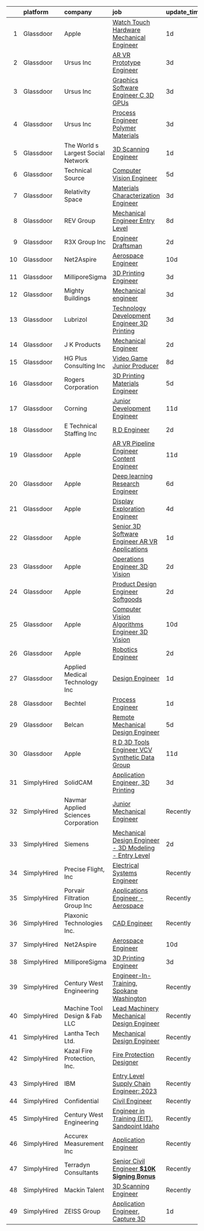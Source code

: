 

|    | platform    | company                             | job                                                                                                                                                                                                                                                                                                                                                                                                                                                                                                                                                                                                                                                                                                                                                                                                                                                                                                                                                                                                                                                                                                                                                                                                                                                                                                                                                                                                                  | update_time   | location                  |
|---:|:------------|:------------------------------------|:---------------------------------------------------------------------------------------------------------------------------------------------------------------------------------------------------------------------------------------------------------------------------------------------------------------------------------------------------------------------------------------------------------------------------------------------------------------------------------------------------------------------------------------------------------------------------------------------------------------------------------------------------------------------------------------------------------------------------------------------------------------------------------------------------------------------------------------------------------------------------------------------------------------------------------------------------------------------------------------------------------------------------------------------------------------------------------------------------------------------------------------------------------------------------------------------------------------------------------------------------------------------------------------------------------------------------------------------------------------------------------------------------------------------|:--------------|:--------------------------|
|  1 | Glassdoor   | Apple                               | [Watch Touch Hardware  Mechanical Engineer](https://www.glassdoor.com/partner/jobListing.htm?pos=111&ao=1110586&s=58&guid=0000018277196ee192739b4682760ce4&src=GD_JOB_AD&t=SR&vt=w&cs=1_30e68378&cb=1659855532159&jobListingId=1008054989466&cpc=8795CF9063CD573D&jrtk=3-0-1g9rhiroekhq8801-1g9rhirotih5g800-fe236be42e29f135--6NYlbfkN0BvKrLyj5gPmtZO9T8euul8TCxuuKNOtzRJOomxnwSEodTz2Bc-sPZlO_uSwsktAej3nr9LNxo7y_z5sufTwpEue41fGJBMiHOOj80O1oxg0hRu4NPWot8l0Yh1iJo-llvozqhpV51kbQa4RrqTNDDMIZZKWpuO1kw1HgYlTDmBCq9x3Wydr4iMNS6dU4Y3ez_s-FVokjB_L38uTplitjDCOefxYEGQKU876edt_vUhfBMOV8Qu-ab1Cdb7YojblYj0oK3SbE2uqC93uZFHzj8hNPi9GHiFFSRwTCeqhEOLpnuAnPWJFh7_426fuXz-WM3YlDCkXhseqDTXeFyYV2BWGMaFh26vToziGF-e44lf9yVTrtPQ8F0lNMSZfcQNkPxnz69IcdflO25L7Z8wqVW_9AULtn9ygnRHnE2dl03FFwYqZQHSX0ivqATsNcHqYXriW68fLpj_G309wZblRf2Kuz4lGBXsm_XC0jEIVQW7IG_MMe08QTmmL7gmMa3Q0jdGrlThwYtg9muNx-E2kfSP-OE6oeyFs7kK0VAok_7TiLg3rx0fGrS0wvD-2BrfwIDGIt8hWfPAdq7fMbJwPuUM55W26QIgkcxIC073lEtpRIl4N2VmDUD2C9-xSaVlwwL8YBEN_UVLFQAx_YLLekKViUWiB887pbt_i1PYSMP0lzJdX2ycI19Qn5QTkhhNRhqX_bgrEmSb0iMDEfkk4uu2tHuQVDmIenjh-geD7utP89ZI8Ry864_PCJHGYIAfSM-0UaYJR6H2ibByJqQWFjNwDFpOWiV9s9pH_hPDWk9sKU-J9k202VuWZYeoutW4nZqdTzZ98A4uDfJRTFGnarD7yrgmm9AsrVUqfUnQpaj9fIgz6nN9BZDVa6rue_YGJk579UxUi9IYkMIZi3hRgBa71-Xd1yQXVjbXmdchnkNAhG_TwGniF9tUcXDOmqPSNNJWzigvwLVonlRnAIVCZpz-br_pCmQfztc%3D)                                        | 1d            | Cupertino, CA             |
|  2 | Glassdoor   | Ursus  Inc                          | [AR VR Prototype Engineer](https://www.glassdoor.com/partner/jobListing.htm?pos=114&ao=1110586&s=58&guid=0000018277196ee192739b4682760ce4&src=GD_JOB_AD&t=SR&vt=w&ea=1&cs=1_e54703e0&cb=1659855532159&jobListingId=1008050504524&cpc=E773D000C9BC26FA&jrtk=3-0-1g9rhiroekhq8801-1g9rhirotih5g800-676b17f24b5cec8e--6NYlbfkN0CT8vBT9H5mqECx2dfLV_FONLPDKpIRssxVwtj05Tmm4rA5I0VNOPdM1oYsK66ov5oeU1vn-T2BI8ztXGS97o12IFvk4488l3DTvol4EnNmos7vPDsIF4M1XmYlU4dn1Nsnus1ZaIBo6ETGQa2zZqKAHTHfC4ASFGZ6UE8aWyeWDYi9rIQsDJkXDhBQ-EROLr0fb8Urot8Am6Pv3mP8JgpyUvE3FPwrS_yS70cetbrOOtJ_SPeHiBBZAC_GZSOloUIMePftOWvROVJQXz0-77NLsiIUkuVazbWfKq_WSzvmb71JMa4BAmU7-cnh56FvbtV4UIhOasHTjqG9dSax_sx0Bw_Vocd7v_JZmwl6WsWMCBeDFc0FyN4i7Ze4f4LQ_f81JEWkW-28kac72DlvIvmoBu4byGGJlbrszBeaNj-YXpn3Zyv9RJ6ngkqOgcA4-eBt7lGvuPd8ry2k2Hywts2vf4KxOh9BqC11qKPCgAMFrYiP2ZNoy7wa9CeRftRXAfRX4wb0gJqWdtGnCOCgEQg7o8aNkQUNNnS6gDw2QtzzeqLHxOzwWpGDdal5uO-ykFfgVcz-noaALivURwvIGtjDTR-ViEPqT5EAF8jia0Mshwj2DjG24-Ox-lliJxuAjsl7irkeoZmKyFyIaWepZgh2IiwEAD7-HJyfJ1QTKBmNJk4pJ7bLdaQPgLRJP-ruYoacMcAASAnanxFoSpseddWGK0CPDOOe1c05vPeXJ2LpwkHY1sx1T395cz97PpVWEO-DGjYvtIiY0VA0U8XcQBOuQ7zK19s2BoV7po7DAS2iFyZ4jdaddjlYMnEdxd9Ku8yc9gGcbSGRC08GIEuNLQAvde7X2M-jvFIRjydevX1z-daEJoayGie8mMmBAJ_394W7QCqlRV1mydI-BCZscha8narkEyA3KPdD7HYFDTX9y6I0d-GIPX_ODez2o6NZbBvE2s3hoizgyq4bKVOEZTLF4JdtksFnIinn_vQVEjZyNuCFYXAXkxxIDRX24lmZRsM%3D)                    | 3d            | Burlingame, CA            |
|  3 | Glassdoor   | Ursus  Inc                          | [Graphics Software Engineer   C     3D  GPUs](https://www.glassdoor.com/partner/jobListing.htm?pos=117&ao=1110586&s=58&guid=0000018277196ee192739b4682760ce4&src=GD_JOB_AD&t=SR&vt=w&ea=1&cs=1_b3227608&cb=1659855532160&jobListingId=1008050504523&cpc=FB7E4A1762AE5BEC&jrtk=3-0-1g9rhiroekhq8801-1g9rhirotih5g800-488ba15c60098db0--6NYlbfkN0CT8vBT9H5mqECx2dfLV_FONLPDKpIRssxVwtj05Tmm4rA5I0VNOPdM1oYsK66ov5oeU1vn-T2BI5OAKh8JRKFzz5qvhDXBk1Fd224Snl-7xmF9jigCrpQgu2BwJ0PkpR8F8YAQGm0Rn96PN2pKY_0dv6dVbqAar2kHk90iKMuD6ieW7FjjCp8CXiQ6xcV_aYwqHxahisbQ_9Wa-dGkN7M8ai9pWuIyJJ1R9qXfivkZ1VYj-9TpRz7xCVMvbIG1E06zg-KL1ql0qMN8nsrRVqS6PttteKKVKWB_Kbav4jGRTM2WvAgw-gbqPycPF0slLFowMQvJ-_GW0lZURrsKCJtGurlPJTj9AqTA8dHVQEWWiR-hcoHmlaAmgNBgjX72Os0SeMlPMjrISAx2lKw-WglwtIUBYKTSrXsaxZ2nwFhmFYNuopaGEX5sNp7VQ2-xqYH15T8Eu8_wya8j9U06GBpeRBd149eB9BV0h6K3WlfHqqRLkeZDafPplYJEAuIZkMPXrViN0fdBm8w-Pz26tfSmP9kUVOkUMYM6RD9Ynpln7m2XyG2i9BFuM_m8HsZkCPhn5Ix3kStfHj03hN8jMer0B6YlYXLIC7lkt-DhKEXYrEJuuL34j3RX6ZnHNVTptaB-cUhgYR1c8GRlb1Vo_osxOzIXA5wdoRXdofRXI2QBfajW_rZ7Pu5yqjk50Ww8eokAOSen7Rh6VJ6i-_HGs05giI8TlL9HKVLHmJ9JF95UwUCXUoiNjlqlfICz18X3Bvt1xB4VAoPf81fTS1y8MdeAcUsG141CsAeT3XP3OYvHhwiEEAmmdybQPXTo6ZVkmeyOglw1-v1IEt1IzQhksQwjN4hkOuPFLt9dauqHpeSoeT-9G8ojzvrY7WOY0DKOquu-qfbG0hOg7P40IMbJeU5zbw8CeiRu1P5yacb_JoctPqAGoXIYvW-ruD3QAo4NMudfJ4-Yumoiv1BhBqmMHDALphf0FGIVBZ5eoTCCLDgxLUk14_iWaZ5kFP_9CVo2R8k%3D) | 3d            | Sunnyvale, CA             |
|  4 | Glassdoor   | Ursus  Inc                          | [Process Engineer   Polymer Materials](https://www.glassdoor.com/partner/jobListing.htm?pos=118&ao=1110586&s=58&guid=0000018277196ee192739b4682760ce4&src=GD_JOB_AD&t=SR&vt=w&ea=1&cs=1_7d1d8759&cb=1659855532160&jobListingId=1008050504527&cpc=32EE424DE2B657EB&jrtk=3-0-1g9rhiroekhq8801-1g9rhirotih5g800-33c3d90a2e492bec--6NYlbfkN0CT8vBT9H5mqECx2dfLV_FONLPDKpIRssxVwtj05Tmm4rA5I0VNOPdM1oYsK66ov5oeU1vn-T2BI0yTyt2OGIg0Mqw3poBbUxlBBRuJ3mhUNDtQ-2-pWbf-uL6PL-dSgFCGrXgkiCeGMIQqEt6p7XyfBqq78-49kqha230aBHMp3oWANyMa-bvd3dQUopQDfzfDhgvsno6p-uTTOBHdfasC1u3ZghIc8S7me9__MhM_krp5Rb9yG-lXDyMi14G0ly--ienY53-yWIl4UuuSnejihJ9DjfgnyMjsJ8GIu_BtQt6zKsZLH65rRVkcrAsLrmz0ImruzgHB3B3PKVf4woCdddrCCYkf3NwwI7kdoYzARB6E1xttkAaNbyj24Xw9uUgYqKfqsDo9dt4CrGVn89HVFBvYXFo2Lt6xMgFD-uxfIcUQypVbSNL7jDt2YREVUZjnHaP-ZH23SpdsbPMWoz9FkEvRH2FJRkAudu6I4vRit4LFxoP4KQAojULb7koGJfCB3G5jXafIgDUhJUVu8RSDyMbqMTeF69Wqpj9MZPuea4XDnXVdMur8bPrtLtxwC_m2VWVH0H19T9fYXF9IWvgCChqvzRcxU8GdXAodtyaWWPVb4kdP8f90F7pJ4FrOl5dLYoEk_2tYynqVLccMJpo_3bcCaxMr6rhFbbLlOwtWsGSUxW8V5U3SQVr6YeQBEbjeZU-VUBtVU-hujo9yBeZCXuv_WfAYEOyWOKqYBCqNsmKnDlLc3aS2kpvkB7GPNMygCOm_c9NxvLwPnD2E2XIFfTc6H3jQHu6yrTgvRLfLjOkSNm1H7PDmCXLcelts9LN6CnZU-8I67YTNpPEh2HrkSph1a35iMBw_0L7f75z57U5QbCbimKiRoDywTfUUIj3jPdG1JrhVCQg2T-WYix9Bn9fsbjImgZ1HWCRjKFSMOZMvaRxmKH-6KN-wtEMfI958h6oBzQVsiwOndw1yWQmkGon7bWkfDAUeX1bKYuKGUc_aGoCLIIfs6dhFThxiogo%3D)        | 3d            | Redmond, WA               |
|  5 | Glassdoor   | The World s Largest Social Network  | [3D Scanning Engineer](https://www.glassdoor.com/partner/jobListing.htm?pos=102&ao=1110586&s=58&guid=0000018277196ee192739b4682760ce4&src=GD_JOB_AD&t=SR&vt=w&ea=1&cs=1_dae16231&cb=1659855532157&jobListingId=1008055314699&cpc=18C9CE28155C17C5&jrtk=3-0-1g9rhiroekhq8801-1g9rhirotih5g800-274164b9a188da67--6NYlbfkN0DSgjPPcnEdvoK3uuxfISLALE6pB1FR7YSHOr_tSg5_QCn410VK5Ds4bQGcKtrI549GLb0fUoVLGnl-Q-jRQp8yD0CH2wd3aCZVqIlFm7EM0vY8KQockahzdnELzk81IuQH-R_JZu3O1w3Gw683yFWm289jQaEZNWiB1TAMCEvhu0nQbhLS6vE56bULaqy9G8wxzLBcWv8be33lah3XukxPtbTwGuf0hYe--w63eBhf4EUk-qwunWiQC3vkGHik9NOmraE5a7996xVC9c0j3o1LOh8ZZulVak0hiVSUsAhkPb9Npif0bc9PVENW1PJ80zDXejPEbArpzDrj90cdnEcCBzHEvSZXcTObrraTPMJGKpiY9fCebpPDozyzoRxmKVKb0VvXuyuWym8yMANvEzIohMWEKUt7_bL0LFaZ4Uw98blWmQTnaN5SDAe5fNORqOn1qUqUOPMgzw20Zdui9739RoYpYpG1sLwQkGQwqWU2oBvkr-QzsncCAxG8uzHYAqhe3IoFG0w6_fQHfacZAAYeykM0i0QHiKY6W4WMpMGAAkrK4AsN8hzziGgHW_S7FERl3nT9ct45wx6tOVVDhYqXJtRVpItkf60%3D)                                                                                                                                                                                                                                                                                                                                                                                                                                                        | 1d            | Redmond, WA               |
|  6 | Glassdoor   | Technical Source                    | [Computer Vision Engineer](https://www.glassdoor.com/partner/jobListing.htm?pos=119&ao=1110586&s=58&guid=0000018277196ee192739b4682760ce4&src=GD_JOB_AD&t=SR&vt=w&ea=1&cs=1_9d91decc&cb=1659855532160&jobListingId=1008044497886&cpc=9908D8D4413DBB8A&jrtk=3-0-1g9rhiroekhq8801-1g9rhirotih5g800-e4c412cd2473574a--6NYlbfkN0BVHAVbyk02xtdsekdlTrE-4sTi7dv4b3jkPrZBtDRpMmX6F-ebl-7PLX6xGoiR0jipY4eOqt0TlKsO4tAMz49j2NxvMnWRqZlfROsQTXGaYpK52TndragyqtpTGxUKqjEfYq06pVrYWvufD3QCobAdx3j6vu7Cm2jU5tUzichmXoXfPD7h3YukZo5_I45YR27XoKp1s4R1cniPbMxlxaLTgPOY96cdUK9cTcX-3dZqZhecHzBwdNtiyWtHsZt6gGjvMCc9LpPg65Y_Vnd21VfmKbQCmSb5UpGYw4Ch5NtN5lAye0PcHfMmw4efm2D2Cv7eJYl4w8MZs43eLxF5zXv4tnjCyPMYnf9-T3rzp2DCwkXV84kIQPoaVWl8gpMvk7HDO28VJP_zJrlaBM7qyTfXnmUOShy0a1FbmZVEuU9Cbws2VqwF1EvA9cle_iLyvuv56HHkut7L1-bzMoJ7Iym1NXx0130GB1Js2lxcW5l4nV8BuqFT1HBZgKLm-gt7OYLmn-UemgwvRg%3D%3D)                                                                                                                                                                                                                                                                                                                                                                                                                                                                                                                                      | 5d            | Remote                    |
|  7 | Glassdoor   | Relativity Space                    | [Materials Characterization Engineer](https://www.glassdoor.com/partner/jobListing.htm?pos=129&ao=1136043&s=58&guid=0000018277196ee192739b4682760ce4&src=GD_JOB_AD&t=SR&vt=w&cs=1_3852836f&cb=1659855532161&jobListingId=1008051061055&jrtk=3-0-1g9rhiroekhq8801-1g9rhirotih5g800-b7704ecf5ea06a1e-)                                                                                                                                                                                                                                                                                                                                                                                                                                                                                                                                                                                                                                                                                                                                                                                                                                                                                                                                                                                                                                                                                                                 | 3d            | Long Beach, CA            |
|  8 | Glassdoor   | REV Group                           | [Mechanical Engineer   Entry Level](https://www.glassdoor.com/partner/jobListing.htm?pos=130&ao=1136043&s=58&guid=0000018277196ee192739b4682760ce4&src=GD_JOB_AD&t=SR&vt=w&cs=1_6c1c929b&cb=1659855532161&jobListingId=1008038777160&jrtk=3-0-1g9rhiroekhq8801-1g9rhirotih5g800-9ace662a792104e0-)                                                                                                                                                                                                                                                                                                                                                                                                                                                                                                                                                                                                                                                                                                                                                                                                                                                                                                                                                                                                                                                                                                                   | 8d            | Snyder, NE                |
|  9 | Glassdoor   | R3X Group  Inc                      | [Engineer Draftsman](https://www.glassdoor.com/partner/jobListing.htm?pos=101&ao=1110586&s=58&guid=0000018277196ee192739b4682760ce4&src=GD_JOB_AD&t=SR&vt=w&ea=1&cs=1_a1b7bd87&cb=1659855532157&jobListingId=1008053050141&cpc=D01F56F24F237C35&jrtk=3-0-1g9rhiroekhq8801-1g9rhirotih5g800-887822858fdec450--6NYlbfkN0D788tVLZnHYB2JKTLmCXo4PydfvtZKcdbYx6lxKaz3IiSI8Kq6TbbU6AwmxZijWAHcqd5jgc7Nasnq53aPCJCijRGD60oA0rdh76DD65LA8cVcQvANV7PjmDKmiwMjnKLNd6t-YkArDTut78YdW56oWgQhuK8nOgTNXPI2S9-taKEg89HnM_8RN61uwJdo5qqlYV1DPgkNcKemajJF-3MuIwR2qXy1iVeKcWg9dgG-CsW8_Q0OTkGcYUscNaAlzSDy4qGDdAzZvQ6XiXuFExbpCXd9ynTUCDN6MmSOPTGjnhs4rD4Q3CyIU9tJygFsKMMf1N27QI-deTiLIZNW0ar0TvKQTZYvgofXZiopDX9vnU-g4iXeG5nOm7ycUvfCeCS4qgfbZnXXz397Otr_DlDSDCnthRHPUESHIf5hJ8g5phMZVcJ2rIgnLw6JukhyYDmKlZ_fDWVwcbel9yE3g1Dv4dUbne9aKBo2A8qfgtBdaq4FMMmv_LGJLS_jSmRv8Ak%3D)                                                                                                                                                                                                                                                                                                                                                                                                                                                                                                                                                          | 2d            | Remote                    |
| 10 | Glassdoor   | Net2Aspire                          | [Aerospace Engineer](https://www.glassdoor.com/partner/jobListing.htm?pos=125&ao=1136043&s=58&guid=0000018277196ee192739b4682760ce4&src=GD_JOB_AD&t=SR&vt=w&ea=1&cs=1_ca9c54c6&cb=1659855532161&jobListingId=1008033376095&jrtk=3-0-1g9rhiroekhq8801-1g9rhirotih5g800-4531da6d66eda32c-)                                                                                                                                                                                                                                                                                                                                                                                                                                                                                                                                                                                                                                                                                                                                                                                                                                                                                                                                                                                                                                                                                                                             | 10d           | Remote                    |
| 11 | Glassdoor   | MilliporeSigma                      | [3D Printing Engineer](https://www.glassdoor.com/partner/jobListing.htm?pos=120&ao=1136043&s=58&guid=0000018277196ee192739b4682760ce4&src=GD_JOB_AD&t=SR&vt=w&ea=1&cs=1_f2a1ac10&cb=1659855532160&jobListingId=1008050334886&jrtk=3-0-1g9rhiroekhq8801-1g9rhirotih5g800-b48167f80fa17710-)                                                                                                                                                                                                                                                                                                                                                                                                                                                                                                                                                                                                                                                                                                                                                                                                                                                                                                                                                                                                                                                                                                                           | 3d            | Bedford, MA               |
| 12 | Glassdoor   | Mighty Buildings                    | [Mechanical engineer](https://www.glassdoor.com/partner/jobListing.htm?pos=126&ao=1136043&s=58&guid=0000018277196ee192739b4682760ce4&src=GD_JOB_AD&t=SR&vt=w&cs=1_994bc58f&cb=1659855532161&jobListingId=1008050652056&jrtk=3-0-1g9rhiroekhq8801-1g9rhirotih5g800-33915f2c6488d436-)                                                                                                                                                                                                                                                                                                                                                                                                                                                                                                                                                                                                                                                                                                                                                                                                                                                                                                                                                                                                                                                                                                                                 | 3d            | Remote                    |
| 13 | Glassdoor   | Lubrizol                            | [Technology Development Engineer  3D Printing](https://www.glassdoor.com/partner/jobListing.htm?pos=123&ao=1136043&s=58&guid=0000018277196ee192739b4682760ce4&src=GD_JOB_AD&t=SR&vt=w&cs=1_16a576c1&cb=1659855532160&jobListingId=1008050065129&jrtk=3-0-1g9rhiroekhq8801-1g9rhirotih5g800-262ee76919691474-)                                                                                                                                                                                                                                                                                                                                                                                                                                                                                                                                                                                                                                                                                                                                                                                                                                                                                                                                                                                                                                                                                                        | 3d            | Brecksville, OH           |
| 14 | Glassdoor   | J K Products                        | [Mechanical Engineer](https://www.glassdoor.com/partner/jobListing.htm?pos=127&ao=1136043&s=58&guid=0000018277196ee192739b4682760ce4&src=GD_JOB_AD&t=SR&vt=w&cs=1_284e82d7&cb=1659855532161&jobListingId=1008054512943&jrtk=3-0-1g9rhiroekhq8801-1g9rhirotih5g800-022fcb5fc4f04230-)                                                                                                                                                                                                                                                                                                                                                                                                                                                                                                                                                                                                                                                                                                                                                                                                                                                                                                                                                                                                                                                                                                                                 | 2d            | Torrance, CA              |
| 15 | Glassdoor   | HG Plus Consulting Inc              | [Video Game Junior Producer](https://www.glassdoor.com/partner/jobListing.htm?pos=103&ao=1110586&s=58&guid=0000018277196ee192739b4682760ce4&src=GD_JOB_AD&t=SR&vt=w&ea=1&cs=1_ef7d1c8a&cb=1659855532158&jobListingId=1008038356331&cpc=44CD5376B8534B8F&jrtk=3-0-1g9rhiroekhq8801-1g9rhirotih5g800-4bb494ac711178b0--6NYlbfkN0BHIfC1zsKGIu0R3teaIu8liT7fbRNLaQeDQfcPJweUK9FtGyWMTNeDEzbNNT2163zZELT0Z8Vo531KN2eBQ2PCh4S24GRZZRgOs4oioDvB62DkjmEu0iG0PXAtT-B2tpQQY9pMWSYPLQHpftw463XRI5tz8kp1KrNCmNjyvr1EX2IgYStNB96IB2lOJmwlzJrPnNCP_xjtwJY3fCHgmAurJXivyz4zX_zcgNC3TS9jXbVU13tYnCK1A89VFUR74n6Q9pxthZKW8hXy3pLyEpzcTwb8QFfM7iSfU98ezVed_RuqJdof0G4LD0k7HfYcsaZWGn5nJK3q8CBFx3Hmq9jRoJ4W40U-Jt-Euk1ovIPcpXQkKw7Lh-KVAWlTejUKr3rGFq8JnOw7kNRf_y3W-xpysj767yLG4sOsjoHmZFg1JdqXta63hKbbyCDBE7Lad6_qazhRT4lBmFu-_HybR2rEHfPQYV2OeYppzIfpB8_Fjvxasi2ZF0onDyu4AvS1V5SZ1HmDXLLhAQ%3D%3D)                                                                                                                                                                                                                                                                                                                                                                                                                                                                                                                                    | 8d            | Remote                    |
| 16 | Glassdoor   | Rogers Corporation                  | [3D Printing Materials Engineer](https://www.glassdoor.com/partner/jobListing.htm?pos=128&ao=1136043&s=58&guid=0000018277196ee192739b4682760ce4&src=GD_JOB_AD&t=SR&vt=w&cs=1_72533f3f&cb=1659855532161&jobListingId=1008044314834&jrtk=3-0-1g9rhiroekhq8801-1g9rhirotih5g800-7d7ba2d07b46331d-)                                                                                                                                                                                                                                                                                                                                                                                                                                                                                                                                                                                                                                                                                                                                                                                                                                                                                                                                                                                                                                                                                                                      | 5d            | Chandler, AZ              |
| 17 | Glassdoor   | Corning                             | [Junior Development Engineer](https://www.glassdoor.com/partner/jobListing.htm?pos=124&ao=1136043&s=58&guid=0000018277196ee192739b4682760ce4&src=GD_JOB_AD&t=SR&vt=w&cs=1_49631f99&cb=1659855532160&jobListingId=1008030944844&jrtk=3-0-1g9rhiroekhq8801-1g9rhirotih5g800-41ddd506056f1e36-)                                                                                                                                                                                                                                                                                                                                                                                                                                                                                                                                                                                                                                                                                                                                                                                                                                                                                                                                                                                                                                                                                                                         | 11d           | Hickory, NC               |
| 18 | Glassdoor   | E Technical Staffing Inc            | [R D Engineer](https://www.glassdoor.com/partner/jobListing.htm?pos=115&ao=1110586&s=58&guid=0000018277196ee192739b4682760ce4&src=GD_JOB_AD&t=SR&vt=w&ea=1&cs=1_14d70174&cb=1659855532159&jobListingId=1008053214500&cpc=155EB9D5185558AF&jrtk=3-0-1g9rhiroekhq8801-1g9rhirotih5g800-9a3f3262c8e7e04e--6NYlbfkN0BzewWZAvHrP33pFa8rqSYdBADwU_6W433UX-ZzU7DkomS7OpghFS-EYy12EFEyES6O-yOus-Xjj3kNCwIVYGHCxYsOOv1mnXoocj02qyjCNtZQXZIKoqzByoA_DjN3EsW8KYYAlIi0EtKzpVDHTtEJ84KsIENhF-p-wnbSa_A7TgewzXogltsvLfM9D2Um_IR822cW_JFXlpAhtOO1tfBAOcklLYA_dDAkEATmHqpoSik4J8KM65QtlhNSofk0eUmXdOWMryAcI6Qg5-mNgRmbjz93olatCEJCxO5Tb95QSls0WwcbGZXO_yvL5JhFgQQlwf6i8Tq9NmaZ_e6rSsEuODtbhg1vQUbIJlnhS1HGZpstV22uC-4eeIN6ptxHz5wzw4to94_uBll7hN9PYwqe6cv7t682Ek7Mh0zoyPu2rMN83Wghdll6p3Hux5evTp5mA0B-M92p_s6lJCAQv3vwNbsFTe8Pa3HvjA1AQPRg--4mcvY0AhOq0uQEF9Em-HBb4Rh77ZaqDg%3D%3D)                                                                                                                                                                                                                                                                                                                                                                                                                                                                                                                                                  | 2d            | Saint Paul, MN            |
| 19 | Glassdoor   | Apple                               | [AR VR Pipeline Engineer   Content Engineer](https://www.glassdoor.com/partner/jobListing.htm?pos=113&ao=1110586&s=58&guid=0000018277196ee192739b4682760ce4&src=GD_JOB_AD&t=SR&vt=w&cs=1_3650c78c&cb=1659855532159&jobListingId=1008029697798&cpc=3BA4CE39D5B5DEF5&jrtk=3-0-1g9rhiroekhq8801-1g9rhirotih5g800-b689c6841886e97d--6NYlbfkN0BvKrLyj5gPmtZO9T8euul8TCxuuKNOtzRJOomxnwSEodTz2Bc-sPZl29JElYHfcoTbWeJsdWCiW5m34zeRnhyI12G7EKuxTL5IEhSsiAjsjaHpJVdsSdty7gIJXoR7ginDW1WlQwNq9p5pLJ0ofHrBd1-SxX2VvQcyN-LOG_cHL0NWZ1NI3ZiSwxUWtoZos9SY3GBM5VnIjKjlR1_thW9byTWY1LRDsYv8DhVjCR-AtiF2sZSqf3v9RrFGHu4QXHCw2UICAhbuIeBZXoV_CxM_A5PyYdH_7aNQwv5gzbTHxY7S-ZGbZ9Lh7cOhf_sS-lPv27bebJKCJggmqRYD9kgrdHsBIRWLHc23ICjORLNLfw8UeM_Z04FxPt3ccoIowjlpVMP8VxQ3MyxDZPHWLyFUx4ws5kiXkr60vKNRozgsTiR8v19bQgQF_0h41Wz8LEscyJIg2nw7u5zLqhh_qcXV0YMuJGJQEaUVoOlqUz1ZunCWckJZFKx4F4AuZ5T2b2PPmUPPXydUFC3gLpzlWARh7o6y-7spmHZHIvb4ZdoidhL83V-VB5Zqk8vowzZkXaZJjxGqt5DciVXfXlgua-kFeWxjScBQxw9M0yF97l6_RBGS2AJJ6lyUT4vGVCYljNq9ohj6ngFlfigNLhftV8n4Kdx0InvR3hlOcnSakLH6P_D-JLLKIitP_8Mlf_V3agfu7szmKPF7UBvyK3BAmBcMUibaJbOB4YSUo9x5-9xp5x-qir1YMknfc47yD5mte7J51F9smar83VjrI2CwNZREjN-_3xS2SnyYk7iQsQTFfpY09VfXeZvxJ78ziN3gg30AToG7dWOrWx2fNvKn6h2ap0azx0EnF9XJArnT9YLp2WZFGFGbL2XBzMhwMoiptPUaHmITrGN8_L3qbjPQmv2jQbYhD55lGEmTov_Ayay_Dj0WH-Yrw3nBFhARVVI_0uIHhis2mMAXZiZRYgDltNotVxEjdPzb6h8%3D)                                       | 11d           | Culver City, CA           |
| 20 | Glassdoor   | Apple                               | [Deep learning Research Engineer](https://www.glassdoor.com/partner/jobListing.htm?pos=112&ao=1110586&s=58&guid=0000018277196ee192739b4682760ce4&src=GD_JOB_AD&t=SR&vt=w&cs=1_92eae68e&cb=1659855532159&jobListingId=1008040017156&cpc=8795CF9063CD573D&jrtk=3-0-1g9rhiroekhq8801-1g9rhirotih5g800-61dcc76237981442--6NYlbfkN0BvKrLyj5gPmtZO9T8euul8TCxuuKNOtzRJOomxnwSEodTz2Bc-sPZlO_uSwsktAehOl9bmR7J2RtxXfMLhjZ_w7CA968F-Moc_4TZ3nU5LiXBFoEonEHwq-JitXce1gAaFiO9aMzMfHUw7IYsZcvehPShUUssoswVFB4E7HT__VyKRlyCend0bla_XZL5UCX9SZFKQFvkUOb4v9JmGNxZNxi2ntaVib2v8ta8Sziqbqn7YlGw401x8t7J3t0frCkDIJhgvk8iw_yiPGt5wUODInyhGL1gmcjy7WNZhaTrVPi_xgLKoRMSoikuUciY8nZh9Q1V4ykjSe0UX7ji53yaAvkV9Wn15yuTEyKEgLtCz88bHHmtKjo_1vFDc5fW0Qn6Enwl9_qM2vvmYF7QU7PZo8tRBZwb-ag9a5-ouAjPqZr7oTPv3dmMEDIGLAXtu324u42KQwuerEBwlKlxKjIlec5HipEiADxP63L8Q7L81JbFvi8Y9hK0VMO9ASa-mQBw1SFRHHuFaZtZliJsmXAFJ1QSxqRF1cIHQCkNwOmev7k3eqrz2LOlLSEbJP2dCc0hJ5eXoTU97cpkwu_A9hIMG9_zHF5EabzwyD6Md1w7MqdB83Dm2ih0R3AIlYHm8d3srldiQ-ydvfTj9AXqzvJcTAYEapuBPCefg1kMAmHQaHPwfcJSmILpm-exNdSrPzwJcQg7xKTJ11Ogqk-sY_nqmhdCJgmBZfuWBN_js8y1qiTp8vqSxfQJwT7teF04bvowSZMSrCZa0TnNPKXvUdtgrvZ7SBf6o9GEFKkwQumplnZ2KxU379Gy6lAvF3sSHSGuyfAps1-YBCUe9a-1CO9jXNOLfgJZo0DEhJ08nmLUkpsoSBt3N0g6eO9vYKllpgif9ftMQziz9b4a4Hh9PUKr1OxnLgrnRU48E4CcbM4GmxaaFz8ehh8O5GZl_VAb3xDSp_uuzeODeI87iH4jKLQW7)                                                                | 6d            | Cupertino, CA             |
| 21 | Glassdoor   | Apple                               | [Display Exploration Engineer](https://www.glassdoor.com/partner/jobListing.htm?pos=110&ao=1110586&s=58&guid=0000018277196ee192739b4682760ce4&src=GD_JOB_AD&t=SR&vt=w&cs=1_2b56aaa4&cb=1659855532158&jobListingId=1008049134519&cpc=8795CF9063CD573D&jrtk=3-0-1g9rhiroekhq8801-1g9rhirotih5g800-4044ade09c002c1f--6NYlbfkN0BvKrLyj5gPmtZO9T8euul8TCxuuKNOtzRJOomxnwSEodTz2Bc-sPZlO_uSwsktAeiU4zHegBUZph_eZ6i6bjBzm6_PkMWgYW66C5KVdjZtXGmT9g8AUSzgiY9kLl3Vjxqj78xhlxy34NQon1l0zuYAGh8vczwVOhLHHr0EEgkmrsiyz3PP_ZoUaeaB-P2S_tH1SwFOXyywCj66KxQvwEL8mC-5_dKIAzpX6pTbHnWfXiKJFTFpZ1eMFYrQevPoP8UbiXX5i4evmrowFF8_8UnsixhFYn6cimbiOcr9ub2yluN3GsDevG0tfHkEyzP5cJnkcWrkBuQn_5QEs9kSWZCXzD9fdbsO211qMA8AvcWECE_Jm7RIQJsVmhzp3hdC_JBPRCb84OI7Iv7_4DtKnutfmGGgxsVAa87VrLOAyKkTaUHN3gnL5FI7XnhYJZrWg0Lm13dlwcBY27OrZL0HPQSk9S9LoAwQSJ-XeL51hbIQlZIDuBoLITBfhIxQec1jZFXFQx_STxyB51fewU4UAtN8U0DVxz9NB5R2AI5uJBg9kiS1GCTNOTDfYzKo25OMbbQL5qwL2C8aoBw2uOopz_PtynjJgERhhjvJFThfnQTNIyn4__icd5dugrDBo-Ri3F9rh3jyRBB-abXR2HSe6-m2_OAMdfTg_Wl8QnIbb0K_YvQkghEq0kTX8ZUAUcFkoU4EqRjgsdERRG8FduFyyZFLbJbtuEGPLQSGnhhtESusOj1tUtBqZHk_G8WVpUUMMHxVuGhBnhOrr7Ke3VRsxI50TrjXvqJd3qIcu0_ZFJFCxHK0jMcIgqMC2YWM1jEvgU6k1IRLeevuBujmh61PMnWceYHJ0dIPVI6r7j1_JluGoLmUKtNGBaozNdERzrp1LMd8JI9kojqIUACdJJs0NGov6ZtNXwymih8jkiykoymFAMrI9ea5ky9wvY1SNKts40lnOuFY3WaNkg%3D%3D)                                                                       | 4d            | Cupertino, CA             |
| 22 | Glassdoor   | Apple                               | [Senior 3D Software Engineer  AR VR Applications ](https://www.glassdoor.com/partner/jobListing.htm?pos=108&ao=1110586&s=58&guid=0000018277196ee192739b4682760ce4&src=GD_JOB_AD&t=SR&vt=w&cs=1_162eb817&cb=1659855532158&jobListingId=1008056590593&cpc=334ABAF5D42DC775&jrtk=3-0-1g9rhiroekhq8801-1g9rhirotih5g800-8a5d37b7cc9fb997--6NYlbfkN0BvKrLyj5gPmtZO9T8euul8TCxuuKNOtzRJOomxnwSEodTz2Bc-sPZlbtkML8D-m4p0pJTPBVw_o3m_Oh8fVWx8xxG8qf5OVBm4o0-tivW9O7zzhZ1RNKbsMBQYAc7CcTH3FJsn6aizy6LbQuUVQZAOUhguUDeQu0Gs2deBSodQNI6XcDT08s_QTBLnzIMtnYL1qSpTWTdsewaKQQMFpJT7HVMN-vXgUGlMBu5Gd9CMlf95Il6X8-zfGUR45ObgLnGRU0-3aRDekKqSpe0rQ-umCGF128pGdh84soqxyrNdOrjrWkg3a4BLz4iscpT_w3qFLQpoLEEv9vaIV1siG8EGRAWhq4-eDHiU6jji4VV8kGWhMWnvcG-WmCpxGamcZMaxCsMULEkuP6Rj8eaaOoE0_x8aLFwBStETv7zwAtOzmK-OMS-Yya8cG4o-2TB6ST_j0XRfda_92p5k33ChAjWp7Ad8x1tPL5JjxFISNApxU7L-UO2Q9IVQbcNdD0V0a18tE3KNOG83HEuVbAYQMqJbHPDIK6dYS_3awqLbqt8E1w0yR7UKafkFfa_FwLjP7xvQhHEkj1ePRRnQdCijBJlGbcWBiAtpD-1fZ4U1D_tKcjsKy1yVk3e-pIh4LafWwRt2chMJsmge3EkPAu3o5p-RBIsGU34MkUgVYdWSi0EwIRK38NiKtPHSooIsW0E2U6_CPzIU-9AdJ36N9cN0tuYnfsxKNOsD30Sed2sKbEmVQYGbPmdTNAN2Lj-Qux7qBkrxvxMiA9OrE4KBCsP5bInADaJJL17vmdzRxD-4iA8qS73K1kZrs3QwnmrdvTLXAZCZAjKIN6hFWNiz63EZsbiwG50Wy4zEfV6sB7Vndck6w6FjbO3lcvkg-vms4tLyO1ZeIYAIThUWhlsVJ9UZXb7fIqScq_HniJVrLN213QvyiDDv4yvgfte4EFNla-Onh416JQ6ALbeJ7yzeMIq3or-li8QRRwkixZGwklL8C1w6uA%3D%3D)                   | 1d            | Boulder, CO               |
| 23 | Glassdoor   | Apple                               | [Operations Engineer  3D Vision](https://www.glassdoor.com/partner/jobListing.htm?pos=121&ao=1136043&s=58&guid=0000018277196ee192739b4682760ce4&src=GD_JOB_AD&t=SR&vt=w&cs=1_70c185e7&cb=1659855532160&jobListingId=1008054640031&jrtk=3-0-1g9rhiroekhq8801-1g9rhirotih5g800-c3087666e097d71a-)                                                                                                                                                                                                                                                                                                                                                                                                                                                                                                                                                                                                                                                                                                                                                                                                                                                                                                                                                                                                                                                                                                                      | 2d            | Cupertino, CA             |
| 24 | Glassdoor   | Apple                               | [Product Design Engineer   Softgoods](https://www.glassdoor.com/partner/jobListing.htm?pos=109&ao=1110586&s=58&guid=0000018277196ee192739b4682760ce4&src=GD_JOB_AD&t=SR&vt=w&cs=1_db97f68d&cb=1659855532158&jobListingId=1008052189475&cpc=32EE424DE2B657EB&jrtk=3-0-1g9rhiroekhq8801-1g9rhirotih5g800-bc227c2ffda1cdfe--6NYlbfkN0BvKrLyj5gPmtZO9T8euul8TCxuuKNOtzRJOomxnwSEodTz2Bc-sPZlPHrT5BCwu4Rl0hh8DMojCv9iEz7Ttgpj4fkiiNM9WF0CUlQlFcXm7Ot4sQPO7Zi0-84Sj3PWsG38t-MaL-eYVJfkUZsX0Q78WJMAt6H8avHN5csKSD-s-ZdtObSL5BkgfDC79N30hmb-GuduW7WWXW9cgKN-7gm_C2oc3bQbPwtXvLjynlAuawYo5gvLh980edtqHf6BdjfBHk1ctbDQlJh8CpSP2emE8pM9GwFOibQCiAiIlol9NyR1epBWqYmsQhUNRhHme92jBTK2Xz4ij1JsPLrcxGhOhmtcYqjf4WFKiUV3yUoDOH4h65qBpzOvOHPjUWGHKtQ8G62HSaBWGEIOCwM0PTFUCJ9mqw6mbD1Cei-DTRTdnZ6dFWmjP8Fi-b7iKBdRmYWco25ckHfbBUq7llE52oy4oWdyL2Rvl7sr_rEzB8EeYSmkFRfiIpPkohNjWZIGtPsUzig-yso0prdF-PYVV2y_mFZKiw-kvtrPqgUPuN89kblla_mcaPe7_r19jpB2FTWVv27DjHi_xVAg1gDsMqKLnR0v3LSmZJgurrqKu1p0xIxLOMQbBcEdITEt8RYEpDa8k4GG7pBtixfHnk9cRAihnJ1TgikRRcLbnbOQJcnDw9yQ46SzNQ2qmd4cQiskj8LPOFx62O2njSWJDl7jONu848qwckOr2_Cy7gWuJaO1K-a72e7klyFYdFKnT65SMmf1jac4pUJVvBN8jUhtMiDFdbshdaHdbdf9S4XqwILXxFwoKnAhXD5xAvEhmsNernbJj_0OLdRvWQF63GGdhhA-AJGwuHheJ4BSESMcTD7Ldr83-PW-fYvuKbobyiuZMuknKpIRAFDZ60XVZx_degFu4Nop_42cS-okl4T7uFSwlDtrR-bNPuZ9rhIfdI8lTy5s2pc4Bn3Xy0SGZYjUpKwZxYrYIKji3uA%3D)                                              | 2d            | Boulder, CO               |
| 25 | Glassdoor   | Apple                               | [Computer Vision Algorithms Engineer   3D Vision](https://www.glassdoor.com/partner/jobListing.htm?pos=105&ao=1110586&s=58&guid=0000018277196ee192739b4682760ce4&src=GD_JOB_AD&t=SR&vt=w&cs=1_b0ac2be7&cb=1659855532158&jobListingId=1008032497224&cpc=654405A9B1E0A9F5&jrtk=3-0-1g9rhiroekhq8801-1g9rhirotih5g800-29a0fa03586e980b--6NYlbfkN0BvKrLyj5gPmtZO9T8euul8TCxuuKNOtzRJOomxnwSEodTz2Bc-sPZlz8WNnvX-SLkof1Gh-PTYbtuZT_lc32FSBtBL4_1JirZvruoDtRgwKar30VS_jVdHLL3-Go_ZqPXWz2yDaW6GC6u2gqcebhqz9WXJPhUYTjnl83Am0AG9uLHyvh2SoAz5ylyLBGThO2S-YqY3H_j0Rv9Jo0zTjUlS3N46ivl-wOHBisq0fASSe5jMEmEZ58LSj6icshYJAQ4tFr44k7yngMpu6ii976lHsvPA3vPGp_tarhynYuIdln9fw1juB7IIKPKSeyLASMgs_fpFzcjo8dSjrfK2XPZeFt6B5xrSsG9uOMmsAuhTHXuQITUqvYhN2b4rl5yG9h75kqscIRTkEl-0vB5CTfQc7ukHemrnSKhfUg8V1INIgmqoPI12cXji_AUcWX1Gx5rmbdaNWFtFxMjPmcxtQ3E5jxyqXndf4OcOCnd7-uqoFnqfV1wh3hCodJe2SLxup33OGSGZgRPsIFxxCKiklaeMazGH-VlxNYtyqf3r9-N1gRBGtZKSGAFhph4yEu3SIVo8zCjCBMoWZVfqoGdp6vyX85IgfXUhtP6wr9wfWKy3wFPpuKzrB2Auu2eFO5Jri_2mKkcAIGAMyBppJ8dktiY9WXskU2DRJDapHillydlM0XHFOEhl7HNdUWis07MsfE3KeqDfACywWBVvh5dKtIHXxW6o38GCcInZoNsz5UYEwDxL0XBqAi0NhIax2iAcehh4Me8CO5Wp1wIF7PPF6TFobYJkBeQCGCGIVZvReJLTjo49YiB7WEzfClj5bGqcRePA-3mg_XpOTpqjgReqcXiDIpMZ5ANqTDjXoZLXaTnk-v4BONYMqy02ncncBY5O7vQOHONog7MaeELUTyVbzn30NGtxlPz6Q7jCkua0yvVwd6PRq_XefVGUTj9FJuoRjCB0tM1hWBXCarBVWvyzq4IhmeBax5z40Gg%3D)                                  | 10d           | Seattle, WA               |
| 26 | Glassdoor   | Apple                               | [Robotics Engineer](https://www.glassdoor.com/partner/jobListing.htm?pos=104&ao=1110586&s=58&guid=0000018277196ee192739b4682760ce4&src=GD_JOB_AD&t=SR&vt=w&cs=1_14b12a64&cb=1659855532157&jobListingId=1008054421558&cpc=8795CF9063CD573D&jrtk=3-0-1g9rhiroekhq8801-1g9rhirotih5g800-3bcc337ffcdf225d--6NYlbfkN0BvKrLyj5gPmtZO9T8euul8TCxuuKNOtzRJOomxnwSEodTz2Bc-sPZlO_uSwsktAehwpPRdlsdN_DmxRAGXjCCvE0pgffMBe55FX5hSRDDvx0j5RRIHriuOmWb9XujunfjFcRIiLJNVUDfnLuWw9IcbFQOB4ru9lgfMhDzIvgzANXzWGB9URrphxGyDDR6DRIHKtMIE6J4y-neWQXkR5xMzb0y6ZOQ_64EnK1L3MjsYo0tlfovvoAchAsEggPEbmdjhSQmeEeuINwC_aQJhKOgqvxEhESVzKCQRgIqGufaFVv1BIqUlZAFZMX-Dzj14-X_p6Ep4HFcJjKtp0VsPn3P8R5inZ18vhpfhVLG5CxR_qNHM-BFLpxB6q-TSOmWxI27iJGdiaAL9gTGe80CKNYn9fJCttNd7GqILNxUoywyrOj0f9gsWQMjU8TMnQVMd5k02hU69CRioEkZ1Hxo7tvEZ7eEGF3C9McQxQXBKN5HkfPXo1nRtZKx5Z8y4XrzYhPlXXGYmftR_qk8FX15QM6yjFB2qUaJ0bJlClrwipKtpRzl4zuFHZjnF1YXN7ka3_8kmgP97lkWlPxUyKcOq9-MtaH1hh4OkBXsjw_nW9xCVo84tQ4dsTXAkdt4EFWAh8dG2SBCVNaccrA2GZL-xa6q2FjA8My1sa0dLGZBLqujELygzFwZRTckLegXWSvyoJzcOB9skj-_510vkbmhoqvOWwukPZ8qIY7ssOLtEWWFXIWAjf8K6jxEG-03_i9zUb8pizHHHbMoE-7qh0j6ZadoxmjaR9jUsm910qirtFloQnZJTdrMpov8S61hfRhEjhCje750chX9_k887gdblprWFsWOVh4UsAAvvUGXhyS_BsY-GnqZu3lJpZyy8LCACypSUg-modyzVRxOVa8bt9jiCJnBhVSwhyyJDH6qM75mNgLD2vg1Ckb95IDJLREHvGQI%3D)                                                                                                | 2d            | Cupertino, CA             |
| 27 | Glassdoor   | Applied Medical Technology  Inc     | [Design Engineer](https://www.glassdoor.com/partner/jobListing.htm?pos=122&ao=1136043&s=58&guid=0000018277196ee192739b4682760ce4&src=GD_JOB_AD&t=SR&vt=w&cs=1_3807fba0&cb=1659855532160&jobListingId=1008056575933&jrtk=3-0-1g9rhiroekhq8801-1g9rhirotih5g800-3d4a818826ae313d-)                                                                                                                                                                                                                                                                                                                                                                                                                                                                                                                                                                                                                                                                                                                                                                                                                                                                                                                                                                                                                                                                                                                                     | 1d            | Brecksville, OH           |
| 28 | Glassdoor   | Bechtel                             | [Process Engineer](https://www.glassdoor.com/partner/jobListing.htm?pos=107&ao=1110586&s=58&guid=0000018277196ee192739b4682760ce4&src=GD_JOB_AD&t=SR&vt=w&cs=1_7cbaaef2&cb=1659855532158&jobListingId=1008055732801&cpc=AC285F3A3ECA6BB0&jrtk=3-0-1g9rhiroekhq8801-1g9rhirotih5g800-8166167d639a5c70--6NYlbfkN0D1HrGvM3IO11DU-hdc4u4iftvEi0SlREeNwZASq2ihTw1OyUwQHweFYxnUKMnFMouaDDDXbOZBRhouihA1i5IZ5dZPdHxZO1YKEhdHN9GjqQl-RiBOwadyvCLbzNB5gkHPnUFaxO_EhmrD-lMrmXOhCNjTTxHGFFTV7xyO_hO_W0jqx_zG_2C6ptd2wmGSeiqBXt6mBZozDDBGWQrbLRsyrRLwY5nyOXDIhHh_pVj-H5tHD57JjdqKYchy47ONfoFJcVu_64ltwVvP_PCPRJm0DCmCZz_U_5Bknm8VyQ3M-2z4bha-WWaa8bFeMIXbDYS56lkxmcXofZ2x_i4Cu7_kx93u_U0d-VDdxa50hSN-aN6uEHgWK6dA_RE197kNpy6qyEDA-T6zcux_6oZC4nLBzE6PT0AAlG41Li9G_Fo01dYxoWYMOy3WgWj981bxF0S8slOSRJmhSJB7Nr6mYCiOuVi9Nt_LS8Rx3PjiFXVjy_G8wDBFCKjO9TDB7innk3GOCF5LI6Lz2kfZHPTe2B2KdA5n8sUEOxpZZqKCh0Q1IEwGp9A_amzEUX_ckdt7MlpZG5AXkhgC6Q%3D%3D)                                                                                                                                                                                                                                                                                                                                                                                                                                                                                   | 1d            | Houston, TX               |
| 29 | Glassdoor   | Belcan                              | [ Remote Mechanical Design Engineer](https://www.glassdoor.com/partner/jobListing.htm?pos=116&ao=1110586&s=58&guid=0000018277196ee192739b4682760ce4&src=GD_JOB_AD&t=SR&vt=w&ea=1&cs=1_03323c76&cb=1659855532160&jobListingId=1008044342398&cpc=32EE424DE2B657EB&jrtk=3-0-1g9rhiroekhq8801-1g9rhirotih5g800-b0aa4fa3ec8202d4--6NYlbfkN0DXzDzZ1Oulz9LSjzVbF8otUHEujJfFPwzVdyJWZPnyGP21i8g1idx-A-BThzGW7o9E8aepS-JmqIBTXjTaWmvb9QJ4UraI51yLo4qS5-1xtXFiP7zjy3dDHpaIqm0IIHAj3STMJJ_puu-9iidMFX1l-dpu8tdnB86wJXzbOwdkg2t99xwK1jvDdHec7n0MYUCDDidaKmqfN5Nvto0Faa6_FH_9FsTaB12l4F6EgIVXV3cdwJL8_fj5uugMhy3YuqtLDxaSeoAnzDZEei92eW9_MmZ8STkhiongWh1P2MaJSBkKxvUY4JCwaKMYKvf6vO3rFjvNsfl33U_b7vtNXJAMSPMaBBf0zW6H2PtB58N2mBOEiAF10a1iqTFfhw2FUf2aqU9taqa2SkuT5gBCZPo5qEMiY2zNxAUkZyPM5WpHJxe6r_ELzKEqJZUkd4kiXNyyZxA4k3gEAjol8HhUem_HIdVPApIiFsm623dEY28CV9Es7dtQIjWE2LmQbflobbRq27GAPXFeMQeBEB6Vqf-T8Phz8XYfu0cTtvyqa1T3qMJ_N7oVx-9I3fNQg-oNjzG50lzwXfrCTNLZPb4kkKEzMWg5oTjY8Mv7kfhcLVO3iSVyQZtwaEcpouR3pJcpaIYp5KxUTNxuil5yustTm9DunKpjxtuVpuORNfyj0HbADApuIx5P6ZageyQGLv8t-Y5rSPsLZXrO5PewHpOXu7xN6dKvNeOAjTjyAEAsjilG9vOurKPNYaJ7ei9YvpAmt9AyZU1ymilxZv0AgqCQLv6jEHviQ2eL2hhNkdKIsv2N5A%3D%3D)                                                                                                                                                                                                                            | 5d            | Remote                    |
| 30 | Glassdoor   | Apple                               | [R D 3D Tools Engineer  VCV Synthetic Data Group](https://www.glassdoor.com/partner/jobListing.htm?pos=106&ao=1110586&s=58&guid=0000018277196ee192739b4682760ce4&src=GD_JOB_AD&t=SR&vt=w&cs=1_5984dd43&cb=1659855532158&jobListingId=1008029697863&cpc=334ABAF5D42DC775&jrtk=3-0-1g9rhiroekhq8801-1g9rhirotih5g800-880508a9eed4a107--6NYlbfkN0BvKrLyj5gPmtZO9T8euul8TCxuuKNOtzRJOomxnwSEodTz2Bc-sPZlz8WNnvX-SLkStGzv5oW3uyUe6ugvhEfIVllBc8y090WNiXSqzEYlj-8NQ5Cj1LNZa2Rgn-cpGAqfXIXVwecynTywuZ7x4hXFvgkrcQN5iJcDNmJa4pVkK5cLXpKBYl4ylBYIpi9-0eRgGgPZQbaUmcollrd88hdEd5Nq5m2fr0dnCJetahAYcuh2g62px4jS-n1q2pliv2Vdqt9436xHSJJ_4eavY2CfIzGvJbXiZZsLJP7h4fAOozUqmNv9D1WA8o93Vrf9KaL7S0JASAY2slQAXD0mFQAs3VQvaGrp5eBsPgJqBxjgg0bYo-7I3iW008pnP-LTqh8puAf6kt0UHxLF0YvnaUOhG0aXwaWq6kOaDH6OEypNeoTgGnMtbtTf-FVfkWRCkk_J5c42uT82cWnSxOM2vrw_9dSzAg8FdI5f1R72u9aSdZwuv6j29pNxi0dtpVy85C9TAmfsZ_7ueIVOld3eXF9sqMcvFLTGdlW4xpl48lGOnis1BcmXPN4lXs5iipYenBtR_Yg4kIQ_17FG-yf8KOmQBTbT8IKe8pgx1g7qPJNTkPVyl74NGLyjY034uZSpSszYYl2kiia48j9mHBa1IN95y-xGeObvrFVfW27b62nLRO88fmoezC1CnmivTcPuhtD93b6OKiEsfhBnsxuExppRcdCMN3gOY2tU7Oie9LoDCrty5e_3e3TMRArCiNDxm2K4tWsLlnu5Ey60MT5R20XekfMRCZ27Ssr7-I4jSUJoc0TezB7dRfzg0x0Ulfms7cRx3Z2-OtDO6UGBE2R-7qdW5iq-pXq4UCYHPvuHM73uvsFwA4nmBoUxVQl24gO3VGXIxxwUayRMk9kJErDk3fHt05DsupJ7djdMRN8p3Kr9NoBeh1BGo3oxfK8RJNqsLyonSOGUgJBrZZecASWBCW-Ou3phdHqC3be3d_az9YFn8g%3D%3D)                    | 11d           | Seattle, WA               |
| 31 | SimplyHired | SolidCAM                            | [Application Engineer, 3D Printing](https://www.simplyhired.com/job/1sq-zIpaMnmSxJV-e1RW9NqJMTP_zQuIvmQf7RDGNn8S5idRyacz-g?q=3d+engineer)                                                                                                                                                                                                                                                                                                                                                                                                                                                                                                                                                                                                                                                                                                                                                                                                                                                                                                                                                                                                                                                                                                                                                                                                                                                                            | 3d            | Newtown, PA               |
| 32 | SimplyHired | Navmar Applied Sciences Corporation | [Junior Mechanical Engineer](https://www.simplyhired.com/job/BnebH8TEoyC_iNkakcuEQC80ex39xzMyTaazdYhhGLH3reNYA4KDxw?q=3d+engineer)                                                                                                                                                                                                                                                                                                                                                                                                                                                                                                                                                                                                                                                                                                                                                                                                                                                                                                                                                                                                                                                                                                                                                                                                                                                                                   | Recently      | Lexington Park, MD        |
| 33 | SimplyHired | Siemens                             | [Mechanical Design Engineer - 3D Modeling - Entry Level](https://www.simplyhired.com/job/eSvgSH0xmE3Nlrr-_FPyKeZf9Oi1Jl9KJyXv2at4IGqZ6ADC6kaVJA?q=3d+engineer)                                                                                                                                                                                                                                                                                                                                                                                                                                                                                                                                                                                                                                                                                                                                                                                                                                                                                                                                                                                                                                                                                                                                                                                                                                                       | 2d            | Raleigh, NC +1 location   |
| 34 | SimplyHired | Precise Flight, Inc                 | [Electrical Systems Engineer](https://www.simplyhired.com/job/Qic9IL7ttbr9vwc-2H4Sfw9V5MAW68jlMDBbh8GWi4Aeou6p1peAfg?q=3d+engineer)                                                                                                                                                                                                                                                                                                                                                                                                                                                                                                                                                                                                                                                                                                                                                                                                                                                                                                                                                                                                                                                                                                                                                                                                                                                                                  | Recently      | Bend, OR                  |
| 35 | SimplyHired | Porvair Filtration Group Inc        | [Applications Engineer - Aerospace](https://www.simplyhired.com/job/xB2F-F1XWtDcRZfbdi0m7l3tsJ6mPXluioxKp9A4Hi5wvxCOagrSQw?q=3d+engineer)                                                                                                                                                                                                                                                                                                                                                                                                                                                                                                                                                                                                                                                                                                                                                                                                                                                                                                                                                                                                                                                                                                                                                                                                                                                                            | Recently      | Ashland, VA               |
| 36 | SimplyHired | Plaxonic Technologies Inc.          | [CAD Engineer](https://www.simplyhired.com/job/lJydaGONd-W9AxGv9Qv8Q66V7xx7GzAaFwXqFicqmioaiQeQmnSGBA?q=3d+engineer)                                                                                                                                                                                                                                                                                                                                                                                                                                                                                                                                                                                                                                                                                                                                                                                                                                                                                                                                                                                                                                                                                                                                                                                                                                                                                                 | Recently      | Remote                    |
| 37 | SimplyHired | Net2Aspire                          | [Aerospace Engineer](https://www.simplyhired.com/job/4TzcpKzDfa2DKsuiOIcGqxkiSOZJ2xBOO0N9eQAqFCtcAF7TNJtTBA?q=3d+engineer)                                                                                                                                                                                                                                                                                                                                                                                                                                                                                                                                                                                                                                                                                                                                                                                                                                                                                                                                                                                                                                                                                                                                                                                                                                                                                           | 10d           | Remote                    |
| 38 | SimplyHired | MilliporeSigma                      | [3D Printing Engineer](https://www.simplyhired.com/job/WBpFzUAGmXB2Dh_bGDVsoitSeaKew7I_paoFd6uzjKhs7G6ZYJKIKA?q=3d+engineer)                                                                                                                                                                                                                                                                                                                                                                                                                                                                                                                                                                                                                                                                                                                                                                                                                                                                                                                                                                                                                                                                                                                                                                                                                                                                                         | 3d            | Bedford, MA               |
| 39 | SimplyHired | Century West Engineering            | [Engineer-In-Training, Spokane Washington](https://www.simplyhired.com/job/1Ku2F0c7p_eZ19mP32nhJb6628jYCqpFuz5zPIY1pQKQFA3RYjnjnA?q=3d+engineer)                                                                                                                                                                                                                                                                                                                                                                                                                                                                                                                                                                                                                                                                                                                                                                                                                                                                                                                                                                                                                                                                                                                                                                                                                                                                     | Recently      | Spokane Valley, WA        |
| 40 | SimplyHired | Machine Tool Design & Fab LLC       | [Lead Machinery Mechanical Design Engineer](https://www.simplyhired.com/job/s6-6ptlK8dzUkJdu4KCGsSBqY49t_zXmkx6T4fNs610DtAu3fiqI9A?q=3d+engineer)                                                                                                                                                                                                                                                                                                                                                                                                                                                                                                                                                                                                                                                                                                                                                                                                                                                                                                                                                                                                                                                                                                                                                                                                                                                                    | Recently      | Fostoria, OH              |
| 41 | SimplyHired | Lantha Tech Ltd.                    | [Mechanical Design Engineer](https://www.simplyhired.com/job/bPW6xYSjMoccBuO9Jai9ldekdIGIo1Jld-bMYY-KP6iJfg91wiKoew?q=3d+engineer)                                                                                                                                                                                                                                                                                                                                                                                                                                                                                                                                                                                                                                                                                                                                                                                                                                                                                                                                                                                                                                                                                                                                                                                                                                                                                   | Recently      | Remote                    |
| 42 | SimplyHired | Kazal Fire Protection, Inc.         | [Fire Protection Designer](https://www.simplyhired.com/job/Q1dex7tsETJdCpyGTi2pJ3hAmarCmHZ8pckYRk6idfy2Qmg3shUp5g?q=3d+engineer)                                                                                                                                                                                                                                                                                                                                                                                                                                                                                                                                                                                                                                                                                                                                                                                                                                                                                                                                                                                                                                                                                                                                                                                                                                                                                     | Recently      | Tucson, AZ                |
| 43 | SimplyHired | IBM                                 | [Entry Level Supply Chain Engineer: 2023](https://www.simplyhired.com/job/fr-E0gjNOoNseDFgWZlU4kwXnprl9SlKSec2Yb0EO958psAk_QiSvw?q=3d+engineer)                                                                                                                                                                                                                                                                                                                                                                                                                                                                                                                                                                                                                                                                                                                                                                                                                                                                                                                                                                                                                                                                                                                                                                                                                                                                      | Recently      | Poughkeepsie, NY          |
| 44 | SimplyHired | Confidential                        | [Civil Engineer](https://www.simplyhired.com/job/SYsAsToZGRjluGx8mQ6xn5Wvv-VmOEJDXB_L0GZPJm0RqFDwTTZYQA?q=3d+engineer)                                                                                                                                                                                                                                                                                                                                                                                                                                                                                                                                                                                                                                                                                                                                                                                                                                                                                                                                                                                                                                                                                                                                                                                                                                                                                               | Recently      | Marietta, GA              |
| 45 | SimplyHired | Century West Engineering            | [Engineer in Training (EIT), Sandpoint Idaho](https://www.simplyhired.com/job/-MqFobxav84rIrU7_Oau2CGqJ0b99cXIbUdI26nioM1BRfsznmzEeQ?q=3d+engineer)                                                                                                                                                                                                                                                                                                                                                                                                                                                                                                                                                                                                                                                                                                                                                                                                                                                                                                                                                                                                                                                                                                                                                                                                                                                                  | Recently      | Sandpoint, ID             |
| 46 | SimplyHired | Accurex Measurement Inc             | [Application Engineer](https://www.simplyhired.com/job/Tb8NJfHCeAz3wMJ_SEbztpHvWq4PqVZM0EomLYZlIEsiM2vsJnJTaw?q=3d+engineer)                                                                                                                                                                                                                                                                                                                                                                                                                                                                                                                                                                                                                                                                                                                                                                                                                                                                                                                                                                                                                                                                                                                                                                                                                                                                                         | Recently      | Grand Rapids, MI          |
| 47 | SimplyHired | Terradyn Consultants                | [Senior Civil Engineer **$10K Signing Bonus**](https://www.simplyhired.com/job/U5W2GarLkFxDHnxWCMxgqWf-AMdos7VbOqImFcTnoTXQFUiYs-z_kw?q=3d+engineer)                                                                                                                                                                                                                                                                                                                                                                                                                                                                                                                                                                                                                                                                                                                                                                                                                                                                                                                                                                                                                                                                                                                                                                                                                                                                 | Recently      | Portland, ME              |
| 48 | SimplyHired | Mackin Talent                       | [3D Scanning Engineer](https://www.simplyhired.com/job/UeSWZYnX7kDOVG816trivtvjHS75T_9AJJvNnq8Gr6sqH_DlO5m1WA?q=3d+engineer)                                                                                                                                                                                                                                                                                                                                                                                                                                                                                                                                                                                                                                                                                                                                                                                                                                                                                                                                                                                                                                                                                                                                                                                                                                                                                         | Recently      | Redmond, WA               |
| 49 | SimplyHired | ZEISS Group                         | [Application Engineer, Capture 3D](https://www.simplyhired.com/job/T1PIlW0bHgzciyN395rV8t-sCKh2MfbzeND2a6_w2Atn3vRtczF29w?q=3d+engineer)                                                                                                                                                                                                                                                                                                                                                                                                                                                                                                                                                                                                                                                                                                                                                                                                                                                                                                                                                                                                                                                                                                                                                                                                                                                                             | 1d            | Santa Ana, CA +1 location |